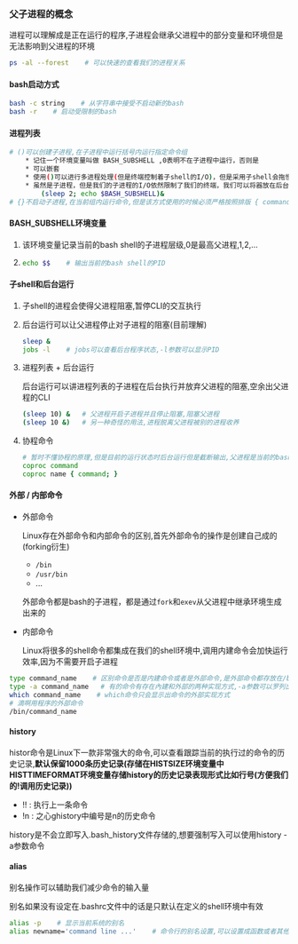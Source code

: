 ### 父子进程的概念

进程可以理解成是正在运行的程序,子进程会继承父进程中的部分变量和环境但是无法影响到父进程的环境

```bash
ps -al --forest    # 可以快速的查看我们的进程关系
```

#### bash启动方式

```bash
bash -c string    # 从字符串中接受不启动新的bash
bash -r    # 启动受限制的bash
```

#### 进程列表

```bash
# ()可以创建子进程,在子进程中运行括号内运行指定命令组
	* 记住一个环境变量叫做 BASH_SUBSHELL ,0表明不在子进程中运行，否则是
	* 可以嵌套
	* 使用()可以进行多进程处理(但是终端控制着子shell的I/O)，但是采用子shell会拖慢运行速度
	* 虽然是子进程，但是我们的子进程的I/O依然限制了我们的终端，我们可以将器放在后台运行，从而解放终端 
		(sleep 2; echo $BASH_SUBSHELL)&
# {}不启动子进程,在当前组内运行命令,但是该方式使用的时候必须严格按照排版 { command; }两个空格和分号一个都不能少
```

#### BASH_SUBSHELL环境变量

1. 该环境变量记录当前的bash shell的子进程层级,0是最高父进程,1,2,...

2. ```bash
   echo $$    # 输出当前的bash shell的PID
   ```

#### 子shell和后台运行

1. 子shell的进程会使得父进程阻塞,暂停CLI的交互执行

2. 后台运行可以让父进程停止对子进程的阻塞(目前理解)

   ```bash
   sleep &
   jobs -l    # jobs可以查看后台程序状态,-l参数可以显示PID 
   ```

3. 进程列表 + 后台运行

   后台运行可以讲进程列表的子进程在后台执行并放弃父进程的阻塞,空余出父进程的CLI

   ```bash
   (sleep 10) &   # 父进程开启子进程并且停止阻塞,阻塞父进程
   (sleep 10 &)   # 另一种奇怪的用法,进程脱离父进程被别的进程收养
   ```

4. 协程命令

   ```bash
   # 暂时不懂协程的原理,但是目前的运行状态时后台运行但是截断输出,父进程是当前的bash shell
   coproc command
   coproc name { command; }
   ```

#### 外部 / 内部命令

* 外部命令

  Linux存在外部命令和内部命令的区别,首先外部命令的操作是创建自己成的(forking衍生)

  * `/bin`
  * `/usr/bin`
  * ...

  外部命令都是bash的子进程，都是通过`fork`和`exev`从父进程中继承环境生成出来的

* 内部命令

  Linux将很多的shell命令都集成在我们的shell环境中,调用内建命令会加快运行效率,因为不需要开启子进程

```bash
type command_name    # 区别命令是否是内建命令或者是外部命令,是外部命令都存放在/bin/目录下
type -a command_name   # 有的命令有存在內建和外部的两种实现方式,-a参数可以罗列出来所有的命令的两种情况
which command_name    # which命令只会显示出命令的外部实现方式
# 滴啊用程序的外部命令
/bin/command_name
```

#### history

histor命令是Linux下一款非常强大的命令,可以查看跟踪当前的执行过的命令的历史记录,**默认保留1000条历史记录(存储在HISTSIZE环境变量中HISTTIMEFORMAT环境变量存储history的历史记录表现形式比如行号(方便我们的!调用历史记录))**

* !! : 执行上一条命令
* !n : 之心ghistory中编号是n的历史命令

history是不会立即写入.bash_history文件存储的,想要强制写入可以使用history -a参数命令

#### alias

别名操作可以辅助我们减少命令的输入量

别名如果没有设定在.bashrc文件中的话是只默认在定义的shell环境中有效

```bash
alias -p    # 显示当前系统的别名
alias newname='command line ...'    # 命令行的别名设置,可以设置成函数或者其他组合命令的简写别名
```

